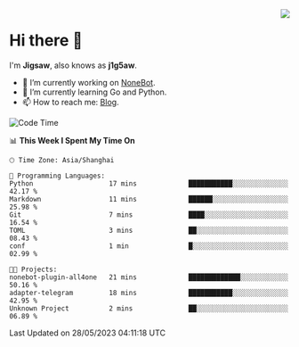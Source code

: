 <a href="#">
  <img align="right" src="https://github-readme-stats.vercel.app/api?username=j1g5awi&count_private=true&show_icons=true&title_color=80070B&text_color=B3B3B3&bg_color=212121&icon_color=80070B" />
</a>

# Hi there 👋

I'm **Jigsaw**, also knows as **j1g5aw**.

- 🔭 I’m currently working on [NoneBot](https://github.com/nonebot).
- 🌱 I’m currently learning Go and Python.
- 📫 How to reach me: [Blog](https://blog.maddestroyer.xyz/).

<!--START_SECTION:waka-->
![Code Time](http://img.shields.io/badge/Code%20Time-1%2C123%20hrs%2018%20mins-blue)

📊 **This Week I Spent My Time On** 

```text
🕑︎ Time Zone: Asia/Shanghai

💬 Programming Languages: 
Python                   17 mins             ███████████░░░░░░░░░░░░░░   42.17 % 
Markdown                 11 mins             ██████░░░░░░░░░░░░░░░░░░░   25.98 % 
Git                      7 mins              ████░░░░░░░░░░░░░░░░░░░░░   16.54 % 
TOML                     3 mins              ██░░░░░░░░░░░░░░░░░░░░░░░   08.43 % 
conf                     1 min               █░░░░░░░░░░░░░░░░░░░░░░░░   02.99 % 

🐱‍💻 Projects: 
nonebot-plugin-all4one   21 mins             █████████████░░░░░░░░░░░░   50.16 % 
adapter-telegram         18 mins             ███████████░░░░░░░░░░░░░░   42.95 % 
Unknown Project          2 mins              ██░░░░░░░░░░░░░░░░░░░░░░░   06.89 % 
```


 Last Updated on 28/05/2023 04:11:18 UTC
<!--END_SECTION:waka-->
